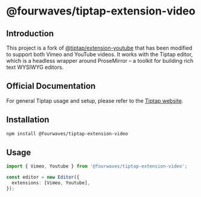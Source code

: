 # @fourwaves/tiptap-extension-video

## Introduction

This project is a fork of [@tiptap/extension-youtube](https://github.com/ueberdosis/tiptap/tree/main/packages/extension-youtube) that has been modified to support both Vimeo and YouTube videos. It works with the Tiptap editor, which is a headless wrapper around ProseMirror – a toolkit for building rich text WYSIWYG editors.

## Official Documentation

For general Tiptap usage and setup, please refer to the [Tiptap website](https://tiptap.dev/).

## Installation

```bash
npm install @fourwaves/tiptap-extension-video
```

## Usage

```typescript
import { Vimeo, Youtube } from '@fourwaves/tiptap-extension-video';

const editor = new Editor({
  extensions: [Vimeo, Youtube],
});
```
